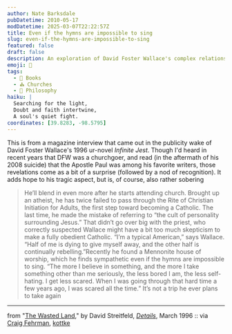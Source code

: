 ```yaml
---
author: Nate Barksdale
pubDatetime: 2010-05-17
modDatetime: 2025-03-07T22:22:57Z
title: Even if the hymns are impossible to sing
slug: even-if-the-hymns-are-impossible-to-sing
featured: false
draft: false
description: An exploration of David Foster Wallace's complex relationship with faith and skepticism, revealing his struggles with church and belief.
emoji: 🙏
tags:
  - 📖 Books
  - ⛪ Churches
  - 🤔 Philosophy
haiku: |
  Searching for the light,  
  Doubt and faith intertwine,  
  A soul's quiet fight.
coordinates: [39.8283, -98.5795]
---
```


This is from a magazine interview that came out in the publicity wake of David Foster Wallace's 1996 ur-novel _Infinite Jest_. Though I'd heard in recent years that DFW was a churchgoer, and read (in the aftermath of his 2008 suicide) that the Apostle Paul was among his favorite writers, those revelations come as a bit of a surprise (followed by a nod of recognition). It adds hope to his tragic aspect, but is, of course, also rather sobering

> He’ll blend in even more after he starts attending church. Brought up an atheist, he has twice failed to pass through the Rite of Christian Initiation for Adults, the first step toward becoming a Catholic. The last time, he made the mistake of referring to “the cult of personality surrounding Jesus.” That didn’t go over big with the priest, who correctly suspected Wallace might have a bit too much skepticism to make a fully obedient Catholic. “I’m a typical American,” says Wallace. “Half of me is dying to give myself away, and the other half is continually rebelling.”Recently he found a Mennonite house of worship, which he finds sympathetic even if the hymns are impossible to sing. “The more I believe in something, and the more I take something other than me seriously, the less bored I am, the less self-hating. I get less scared. When I was going through that hard time a few years ago, I was scared all the time.” It’s not a trip he ever plans to take again

---

from "[The Wasted Land](http://craigfehrman.com/2010/05/05/details-1996-profile-of-david-foster-wallace/)," by David Streitfeld, [_Details_](http://craigfehrman.com/2010/05/05/details-1996-profile-of-david-foster-wallace/), March 1996 :: via [Craig Fehrman](http://www.details.com/), [kottke](http://kottke.org/10/05/lost-dfw-profile)
